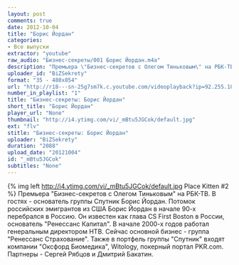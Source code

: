 ```yaml
---
layout: post
comments: true
date: 2012-10-04
title: "Борис Йордан"
categories:
- Все выпуски
extractor: "youtube"
raw_audio: "Бизнес-секреты/001 Борис Йордан.m4a"
description: "Премьера \"Бизнес-секретов с Олегом Тиньковым\" на РБК-ТВ. В гостях - основатель группы Спутник Борис Йордан. Потомок российских эмигрантов из США Борис Йордан в начале 90-х перебрался в Россию. Он известен как глава CS First Boston в России, основатель \"Ренессанс Капитал\". В начале 2000-х годов работал генеральным директором НТВ. Сейчас основной бизнес - группа \"Ренессанс Страхование\". Также в портфель группы \"Спутник\" входят компании \"Оксфорд Биомедика\", Witology, покерный портал PKR.com. Партнеры - Сергей Рябцов и Дмитрий Бакатин."
uploader_id: "BiZSekrety"
format: "35 - 480x854"
url: "http://r18---sn-25g7sm7k.c.youtube.com/videoplayback?ip=92.255.182.31&key=yt1&cp=U0hVR1hRVV9LUENONV9QS1lEOlpRbjJjSHFaZlhl&upn=sY6uUqwFIVs&sparams=algorithm%2Cburst%2Ccp%2Cfactor%2Cid%2Cip%2Cipbits%2Citag%2Csource%2Cupn%2Cexpire&itag=35&fexp=912511%2C914076%2C916623%2C920704%2C912806%2C902000%2C919512%2C929901%2C913605%2C925006%2C906938%2C931202%2C931401%2C908529%2C919373%2C930803%2C920201%2C930101%2C930603%2C906834%2C926403&mt=1362841936&mv=m&id=fe606dbb92460a89&factor=1.25&ms=au&source=youtube&ipbits=8&newshard=yes&burst=40&algorithm=throttle-factor&expire=1362867366&sver=3&signature=BC34C4E6577C99FE3065EE976E317FC7B3714249.D81BF8E41D9590468D6A820DFB3E8E6AAC1339CD"
number_in_playlist: "1"
title: "Бизнес-секреты: Борис Йордан"
short_title: "Борис Йордан"
player_url: "None"
thumbnail: "http://i4.ytimg.com/vi/_mBtu5JGCok/default.jpg"
ext: "flv"
stitle: "Бизнес-секреты: Борис Йордан"
uploader: "BiZSekrety"
duration: "2088"
upload_date: "20121004"
id: "_mBtu5JGCok"
subtitles: "None"
---
```


{% img left http://i4.ytimg.com/vi/_mBtu5JGCok/default.jpg Place Kitten #2 %}
Премьера "Бизнес-секретов с Олегом Тиньковым" на РБК-ТВ. В гостях - основатель группы Спутник Борис Йордан. Потомок российских эмигрантов из США Борис Йордан в начале 90-х перебрался в Россию. Он известен как глава CS First Boston в России, основатель "Ренессанс Капитал". В начале 2000-х годов работал генеральным директором НТВ. Сейчас основной бизнес - группа "Ренессанс Страхование". Также в портфель группы "Спутник" входят компании "Оксфорд Биомедика", Witology, покерный портал PKR.com. Партнеры - Сергей Рябцов и Дмитрий Бакатин.